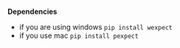 **Dependencies** <br>
- if you are using windows ```pip install wexpect``` 
- if you use mac ```pip install pexpect```
